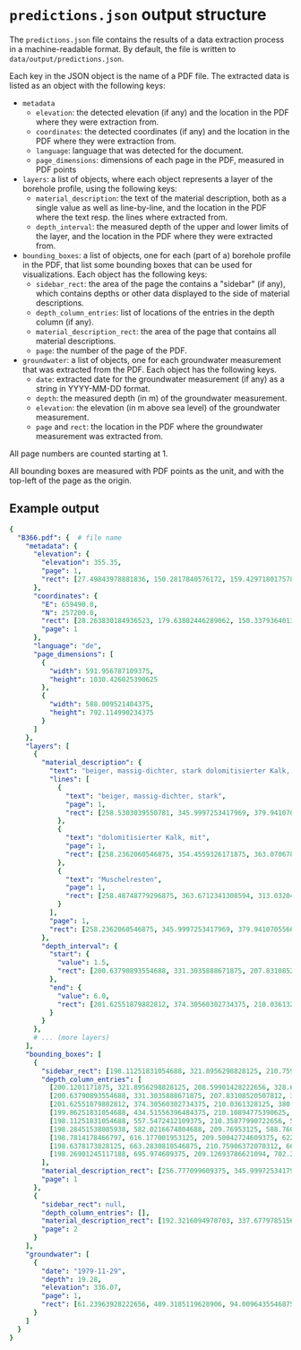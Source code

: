 # `predictions.json` output structure
The `predictions.json` file contains the results of a data extraction process in a machine-readable format. By default, the file is written to `data/output/predictions.json`.

Each key in the JSON object is the name of a PDF file. The extracted data is listed as an object with the following keys:
- `metadata`
  - `elevation`: the detected elevation (if any) and the location in the PDF where they were extraction from.
  - `coordinates`: the detected coordinates (if any) and the location in the PDF where they were extraction from.
  - `language`: language that was detected for the document.
  - `page_dimensions`: dimensions of each page in the PDF, measured in PDF points
- `layers`: a list of objects, where each object represents a layer of the borehole profile, using the following keys:
  - `material_description`: the text of the material description, both as a single value as well as line-by-line, and the location in the PDF where the text resp. the lines where extracted from.
  - `depth_interval`: the measured depth of the upper and lower limits of the layer, and the location in the PDF where they were extracted from.
- `bounding_boxes`: a list of objects, one for each (part of a) borehole profile in the PDF, that list some bounding boxes that can be used for visualizations. Each object has the following keys:
  - `sidebar_rect`: the area of the page the contains a "sidebar" (if any), which contains depths or other data displayed to the side of material descriptions.
  - `depth_column_entries`: list of locations of the entries in the depth column (if any).
  - `material_description_rect`: the area of the page that contains all material descriptions.
  - `page`: the number of the page of the PDF.
- `groundwater`: a list of objects, one for each groundwater measurement that was extracted from the PDF. Each object has the following keys.
  - `date`: extracted date for the groundwater measurement (if any) as a string in YYYY-MM-DD format.
  - `depth`: the measured depth (in m) of the groundwater measurement.
  - `elevation`: the elevation (in m above sea level) of the groundwater measurement.
  - `page` and `rect`: the location in the PDF where the groundwater measurement was extracted from.

All page numbers are counted starting at 1.

All bounding boxes are measured with PDF points as the unit, and with the top-left of the page as the origin.

## Example output
```yaml
{
  "B366.pdf": {  # file name
    "metadata": {
      "elevation": {
        "elevation": 355.35,
        "page": 1,
        "rect": [27.49843978881836, 150.2817840576172, 159.42971801757812, 160.76754760742188]
      },
      "coordinates": {
        "E": 659490.0,
        "N": 257200.0,
        "rect": [28.263830184936523, 179.63882446289062, 150.3379364013672, 188.7487335205078],
        "page": 1
      },
      "language": "de", 
      "page_dimensions": [
        {
          "width": 591.956787109375,
          "height": 1030.426025390625
        },
        {
          "width": 588.009521484375,
          "height": 792.114990234375
        }
      ]
    },
    "layers": [
      {
        "material_description": {
          "text": "beiger, massig-dichter, stark dolomitisierter Kalk, mit Muschelresten",
          "lines": [
            {
              "text": "beiger, massig-dichter, stark",
              "page": 1,
              "rect": [258.5303039550781, 345.9997253417969, 379.9410705566406, 356.1011657714844]
            },
            {
              "text": "dolomitisierter Kalk, mit",
              "page": 1,
              "rect": [258.2362060546875, 354.4559326171875, 363.0706787109375, 364.295654296875]
            },
            {
              "text": "Muschelresten",
              "page": 1,
              "rect": [258.48748779296875, 363.6712341308594, 313.03204345703125, 371.3343505859375]
            }
          ],
          "page": 1,
          "rect": [258.2362060546875, 345.9997253417969, 379.9410705566406, 371.3343505859375]
        },
        "depth_interval": {
          "start": {
            "value": 1.5,
            "rect": [200.63790893554688, 331.3035888671875, 207.83108520507812, 338.30450439453125]
          },
          "end": {
            "value": 6.0,
            "rect": [201.62551879882812, 374.30560302734375, 210.0361328125, 380.828857421875]
          }
        }
      },
      # ... (more layers)
    ],
    "bounding_boxes": [
      {
        "sidebar_rect": [198.11251831054688, 321.8956298828125, 210.75906372070312, 702.2628173828125],
        "depth_column_entries": [
          [200.1201171875, 321.8956298828125, 208.59901428222656, 328.6802062988281],
          [200.63790893554688, 331.3035888671875, 207.83108520507812, 338.30450439453125],
          [201.62551879882812, 374.30560302734375, 210.0361328125, 380.828857421875],
          [199.86251831054688, 434.51556396484375, 210.10894775390625, 441.4538879394531],
          [198.11251831054688, 557.5472412109375, 210.35877990722656, 563.9244995117188],
          [198.28451538085938, 582.0216674804688, 209.76953125, 588.7603759765625],
          [198.7814178466797, 616.177001953125, 209.50042724609375, 622.502197265625],
          [198.6378173828125, 663.2830810546875, 210.75906372070312, 669.5428466796875],
          [198.26901245117188, 695.974609375, 209.12693786621094, 702.2628173828125]
        ],
        "material_description_rect": [256.777099609375, 345.9997253417969, 392.46051025390625, 728.2700805664062],
        "page": 1
      },
      {
        "sidebar_rect": null,
        "depth_column_entries": [],
        "material_description_rect": [192.3216094970703, 337.677978515625, 291.1827392578125, 633.6331176757812],
        "page": 2
      }
    ],
    "groundwater": [
      {
        "date": "1979-11-29",
        "depth": 19.28,
        "elevation": 336.07,
        "page": 1,
        "rect": [61.23963928222656, 489.3185119628906, 94.0096435546875, 513.6478881835938]
      }
    ]
  }
}
```